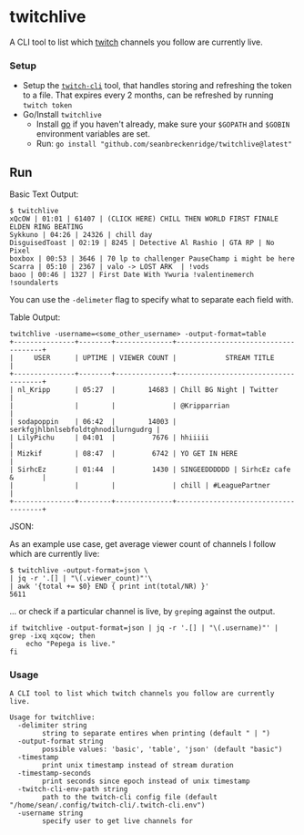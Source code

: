 # twitchlive

A CLI tool to list which [twitch](https://www.twitch.tv/) channels you follow are currently live.

### Setup

- Setup the [`twitch-cli`](https://dev.twitch.tv/docs/api/) tool, that handles storing and refreshing the token to a file. That expires every 2 months, can be refreshed by running `twitch token`
- Go/Install `twitchlive`
  - Install [go](https://golang.org/) if you haven't already, make sure your `$GOPATH` and `$GOBIN` environment variables are set.
  - Run: `go install "github.com/seanbreckenridge/twitchlive@latest"`

## Run

Basic Text Output:

```
$ twitchlive
xQcOW | 01:01 | 61407 | (CLICK HERE) CHILL THEN WORLD FIRST FINALE ELDEN RING BEATING
Sykkuno | 04:26 | 24326 | chill day
DisguisedToast | 02:19 | 8245 | Detective Al Rashio | GTA RP | No Pixel
boxbox | 00:53 | 3646 | 70 lp to challenger PauseChamp i might be here
Scarra | 05:10 | 2367 | valo -> LOST ARK  | !vods
baoo | 00:46 | 1327 | First Date With Ywuria !valentinemerch !soundalerts
```

You can use the `-delimeter` flag to specify what to separate each field with.

Table Output:

```
twitchlive -username=<some_other_username> -output-format=table
+---------------+--------+--------------+-------------------------------------+
|     USER      | UPTIME | VIEWER COUNT |            STREAM TITLE             |
+---------------+--------+--------------+-------------------------------------+
| nl_Kripp      | 05:27  |        14683 | Chill BG Night | Twitter            |
|               |        |              | @Kripparrian                        |
| sodapoppin    | 06:42  |        14003 | serkfgjhlbnlsebfoldtghnodilurngudrg |
| LilyPichu     | 04:01  |         7676 | hhiiiii                             |
| Mizkif        | 08:47  |         6742 | YO GET IN HERE                      |
| SirhcEz       | 01:44  |         1430 | SINGEEDDDDDD | SirhcEz cafe &       |
|               |        |              | chill | #LeaguePartner              |
+---------------+--------+--------------+-------------------------------------+
```

JSON:

As an example use case, get average viewer count of channels I follow which are currently live:

```
$ twitchlive -output-format=json \
| jq -r '.[] | "\(.viewer_count)"'\
| awk '{total += $0} END { print int(total/NR) }'
5611
```

... or check if a particular channel is live, by `grep`ing against the output.

```
if twitchlive -output-format=json | jq -r '.[] | "\(.username)"' | grep -ixq xqcow; then
    echo "Pepega is live."
fi
```

### Usage

```
A CLI tool to list which twitch channels you follow are currently live.

Usage for twitchlive:
  -delimiter string
    	string to separate entires when printing (default " | ")
  -output-format string
    	possible values: 'basic', 'table', 'json' (default "basic")
  -timestamp
    	print unix timestamp instead of stream duration
  -timestamp-seconds
    	print seconds since epoch instead of unix timestamp
  -twitch-cli-env-path string
    	path to the twitch-cli config file (default "/home/sean/.config/twitch-cli/.twitch-cli.env")
  -username string
    	specify user to get live channels for
```
